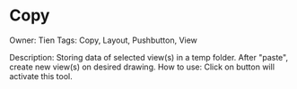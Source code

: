 # Copy

Owner: Tien
Tags: Copy, Layout, Pushbutton, View

Description: Storing data of selected view(s) in a temp folder. After "paste", create new view(s) on desired drawing.
How to use: Click on button will activate this tool.